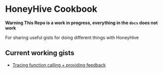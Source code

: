 # HoneyHive Cookbook

**Warning This Repo is a work in progress, everything in the `docs` does not work**

For sharing useful gists for doing different things with HoneyHive

## Current **working** gists
- [Tracing function calling + providing feedback](https://github.com/honeyhiveai/honeyhive-cookbook/blob/main/openai_function_and_feedback.py)
